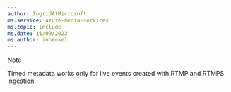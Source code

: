 ```yaml
---
author: IngridAtMicrosoft
ms.service: azure-media-services
ms.topic: include
ms.date: 11/09/2022
ms.author: inhenkel
---
```


<!-- Use the portal to create a media services account. -->

> [!NOTE]
> Timed metadata works only for live events created with RTMP and RTMPS ingestion.
